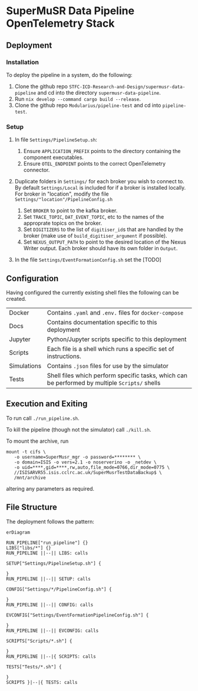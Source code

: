 # SuperMuSR Data Pipeline OpenTelemetry Stack

## Deployment

### Installation

To deploy the pipeline in a system, do the following:
1. Clone the github repo `STFC-ICD-Research-and-Design/supermusr-data-pipeline` and cd into the directory `supermusr-data-pipeline`.
2. Run `nix develop --command cargo build --release`.
3. Clone the github repo `Modularius/pipeline-test` and cd into `pipeline-test`.

### Setup

1. In file `Settings/PipelineSetup.sh`:

    1. Ensure `APPLICATION_PREFIX` points to the directory containing the component executables.
    2. Ensure `OTEL_ENDPOINT` points to the correct OpenTelemetry connector.

2. Duplicate folders in `Settings/` for each broker you wish to connect to. By default `Settings/Local` is included for if a broker is installed locally. For broker in "location", modify the file `Settings/"location"/PipelineConfig.sh`

    1. Set `BROKER` to point to the kafka broker.
    2. Set `TRACE_TOPIC`, `DAT_EVENT_TOPIC`, etc to the names of the approprate topics on the broker.
    3. Set `DIGITIZERS` to the list of `digitiser_id`s that are handled by the broker (make use of `build_digitiser_argument` if possible).
    4. Set `NEXUS_OUTPUT_PATH` to point to the desired location of the Nexus Writer output. Each broker should have its own folder in `Output`.

3. In the file `Settings/EventFormationConfig.sh` set the [TODO]

## Configuration

Having configured the currently existing shell files the following can be created.

|   |   |
|---|---|
|Docker|Contains `.yaml` and `.env.` files for `docker-compose`|
|Docs|Contains documentation specific to this deployment|
|Jupyter|Python/Jupyter scripts specific to this deployment|
|Scripts|Each file is a shell which runs a specific set of instructions.| 
|Simulations|Contains `.json` files for use by the simulator|
|Tests|Shell files which perform specific tasks, which can be performed by multiple `Scripts/` shells|

## Execution and Exiting

To run call `./run_pipeline.sh`.

To kill the pipeline (though not the simulator) call `./kill.sh`.

To mount the archive, run

```shell
mount -t cifs \
   -o username=SuperMusr_mgr -o password=******** \
   -o domain=ISIS -o vers=2.1 -o noserverino -o _netdev \
   -o uid=****,gid=****,rw,auto,file_mode=0766,dir_mode=0775 \
   //ISISARVR55.isis.cclrc.ac.uk/SuperMusrTestDataBackup$ \
   /mnt/archive
```


altering any parameters as required.

## File Structure

The deployment follows the pattern:
```mermaid
erDiagram

RUN_PIPELINE["run_pipeline"] {}
LIBS["libs/*"] {}
RUN_PIPELINE ||--|| LIBS: calls

SETUP["Settings/PipelineSetup.sh"] {
    
}
RUN_PIPELINE ||--|| SETUP: calls

CONFIG["Settings/*/PipelineConfig.sh"] {
    
}
RUN_PIPELINE ||--|| CONFIG: calls

EVCONFIG["Settings/EventFormationPipelineConfig.sh"] {
    
}
RUN_PIPELINE ||--|| EVCONFIG: calls

SCRIPTS["Scripts/*.sh"] {
    
}
RUN_PIPELINE ||--|{ SCRIPTS: calls

TESTS["Tests/*.sh"] {
    
}
SCRIPTS }|--|{ TESTS: calls
```